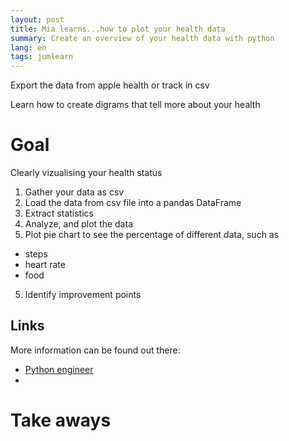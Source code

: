 ```yaml
---
layout: post
title: Mia learns...how to plot your health data
summary: Create an overview of your health data with python 
lang: en
tags: jumlearn
---
```


<div class="message">
Export the data from apple health or track in csv
</div>

Learn how to create digrams that tell more about your health

# Goal
Clearly vizualising your health status

1. Gather your data as csv
2. Load the data from csv file into a pandas DataFrame
3. Extract statistics
4. Analyze, and plot the data
5. Plot pie chart to see the percentage of different data, such as
- steps
- heart rate
- food
5. Identify improvement points

## Links

More information can be found out there:

* [Python engineer](https://www.python-engineer.com/posts/apple-health-data-python/)
* 


# Take aways

